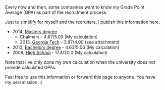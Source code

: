 Every now and then, some companies want to know my Grade Point Average (GPA) as
part of the recruitment process.

Just to simplify for myself and the recruiters, I publish this information here.

 * 2014, [Masters degree]
     * Chalmers - 4.67/5.00 (My calculation)
     * 2013, [Georgia Tech] - 3.87/4.00 (see attachment)
 * 2012, [Bachelors degree] - 4.63/5.00 (My calculation)
 * 2009, [High School] - 17.4/20.0 (My calculation)

[Masters degree]: /grades/cth_masters.pdf
[Georgia Tech]: /grades/gt_transcript.pdf
[Bachelors degree]: /grades/cth_bachelors.pdf
[High School]: /grades/ubg_highschool.pdf

Note that I've only done my own calculation when the university does not
provide calculated GPAs.

Feel free to use this information or forward this page to anyone. You have my persmission. :)
